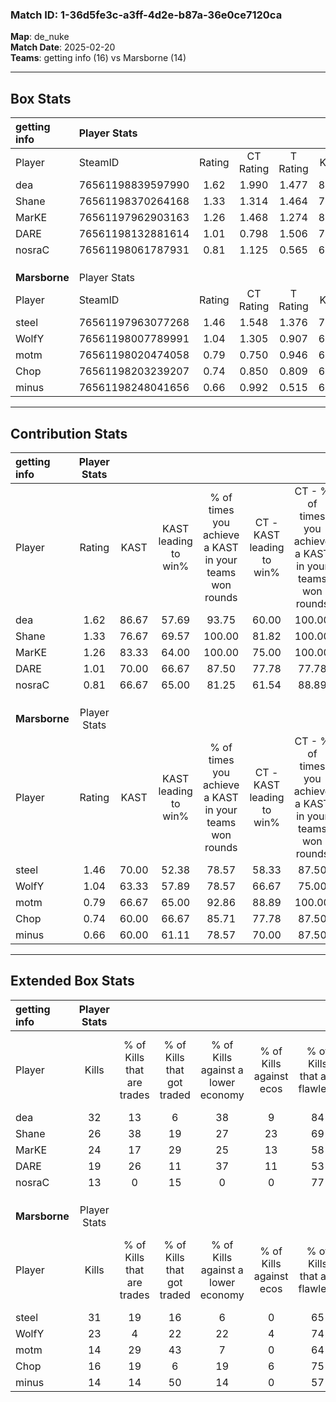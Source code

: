 ### Match ID: 1-36d5fe3c-a3ff-4d2e-b87a-36e0ce7120ca  
**Map**: de_nuke  
**Match Date**: 2025-02-20  
**Teams**: getting info (16) vs Marsborne (14)  

---  

## Box Stats  

| **getting info** | Player Stats      |        |           |          |       |       |       |         |        |      |     |
| :- | :- | :-: | :-: | :-: | :-: | :-: | :-: | :-: | :-: | :-: | :-: |
| Player           | SteamID           | Rating | CT Rating | T Rating | KAST  |  ADR  | Kills | Assists | Deaths | K/D  | HS% |
| dea              | 76561198839597990 |  1.62  |   1.990   |  1.477   | 86.67 | 100.2 |  32   |    6    |   19   | 1.68 | 43  |
| Shane            | 76561198370264168 |  1.33  |   1.314   |  1.464   | 76.67 | 84.0  |  26   |   10    |   19   | 1.37 | 61  |
| MarKE            | 76561197962903163 |  1.26  |   1.468   |  1.274   | 83.33 | 79.0  |  24   |    7    |   21   | 1.14 | 41  |
| DARE             | 76561198132881614 |  1.01  |   0.798   |  1.506   | 70.00 | 73.1  |  19   |   10    |   21   | 0.90 | 57  |
| nosraC           | 76561198061787931 |  0.81  |   1.125   |  0.565   | 66.67 | 57.2  |  13   |    7    |   18   | 0.72 | 38  |
|                  |                   |        |           |          |       |       |       |         |        |      |     |
|                  |                   |        |           |          |       |       |       |         |        |      |     |
|                  |                   |        |           |          |       |       |       |         |        |      |     |
| **Marsborne**    | Player Stats      |        |           |          |       |       |       |         |        |      |     |
| Player           | SteamID           | Rating | CT Rating | T Rating | KAST  |  ADR  | Kills | Assists | Deaths | K/D  | HS% |
| steel            | 76561197963077268 |  1.46  |   1.548   |  1.376   | 70.00 | 114.8 |  31   |    6    |   22   | 1.41 | 64  |
| WolfY            | 76561198007789991 |  1.04  |   1.305   |  0.907   | 63.33 | 69.7  |  23   |    5    |   22   | 1.05 | 52  |
| motm             | 76561198020474058 |  0.79  |   0.750   |  0.946   | 66.67 | 64.8  |  14   |    8    |   22   | 0.64 | 42  |
| Chop             | 76561198203239207 |  0.74  |   0.850   |  0.809   | 60.00 | 49.8  |  16   |    3    |   22   | 0.73 | 43  |
| minus            | 76561198248041656 |  0.66  |   0.992   |  0.515   | 60.00 | 62.6  |  14   |    7    |   26   | 0.54 | 42  |
---  

## Contribution Stats  

| **getting info** | Player Stats |       |                      |                                                        |                           |                                                             |                          |                                                            |
| :- | :-: | :-: | :-: | :-: | :-: | :-: | :-: | :-: |
| Player           |    Rating    | KAST  | KAST leading to win% | % of times you achieve a KAST in your teams won rounds | CT - KAST leading to win% | CT - % of times you achieve a KAST in your teams won rounds | T - KAST leading to win% | T - % of times you achieve a KAST in your teams won rounds |
| dea              |     1.62     | 86.67 |        57.69         |                         93.75                          |           60.00           |                           100.00                            |          54.55           |                           85.71                            |
| Shane            |     1.33     | 76.67 |        69.57         |                         100.00                         |           81.82           |                           100.00                            |          58.33           |                           100.00                           |
| MarKE            |     1.26     | 83.33 |        64.00         |                         100.00                         |           75.00           |                           100.00                            |          53.85           |                           100.00                           |
| DARE             |     1.01     | 70.00 |        66.67         |                         87.50                          |           77.78           |                            77.78                            |          58.33           |                           100.00                           |
| nosraC           |     0.81     | 66.67 |        65.00         |                         81.25                          |           61.54           |                            88.89                            |          71.43           |                           71.43                            |
|                  |              |       |                      |                                                        |                           |                                                             |                          |                                                            |
|                  |              |       |                      |                                                        |                           |                                                             |                          |                                                            |
|                  |              |       |                      |                                                        |                           |                                                             |                          |                                                            |
| **Marsborne**    | Player Stats |       |                      |                                                        |                           |                                                             |                          |                                                            |
| Player           |    Rating    | KAST  | KAST leading to win% | % of times you achieve a KAST in your teams won rounds | CT - KAST leading to win% | CT - % of times you achieve a KAST in your teams won rounds | T - KAST leading to win% | T - % of times you achieve a KAST in your teams won rounds |
| steel            |     1.46     | 70.00 |        52.38         |                         78.57                          |           58.33           |                            87.50                            |          44.44           |                           66.67                            |
| WolfY            |     1.04     | 63.33 |        57.89         |                         78.57                          |           66.67           |                            75.00                            |          50.00           |                           83.33                            |
| motm             |     0.79     | 66.67 |        65.00         |                         92.86                          |           88.89           |                           100.00                            |          45.45           |                           83.33                            |
| Chop             |     0.74     | 60.00 |        66.67         |                         85.71                          |           77.78           |                            87.50                            |          55.56           |                           83.33                            |
| minus            |     0.66     | 60.00 |        61.11         |                         78.57                          |           70.00           |                            87.50                            |          50.00           |                           66.67                            |
---  

## Extended Box Stats  

| **getting info** | Player Stats |                            |                            |                                    |                         |                              |                                 |        |                             |                                     |                          |                               |                            |
| :- | :-: | :-: | :-: | :-: | :-: | :-: | :-: | :-: | :-: | :-: | :-: | :-: | :-: |
| Player           |    Kills     | % of Kills that are trades | % of Kills that got traded | % of Kills against a lower economy | % of Kills against ecos | % of Kills that are flawless | % of Kills that are close duels | Deaths | % of Deaths that get traded | % of Deaths against a lower economy | % of Deaths against ecos | % of Deaths that are flawless | % of Deaths that are close |
| dea              |      32      |             13             |             6              |                 38                 |            9            |              84              |                0                |   19   |             32              |                 21                  |            5             |              68               |             0              |
| Shane            |      26      |             38             |             19             |                 27                 |           23            |              69              |                8                |   19   |             16              |                 21                  |            11            |              58               |             5              |
| MarKE            |      24      |             17             |             29             |                 25                 |           13            |              58              |               13                |   21   |             29              |                 24                  |            10            |              67               |             5              |
| DARE             |      19      |             26             |             11             |                 37                 |           11            |              53              |               11                |   21   |             33              |                 19                  |            10            |              71               |             5              |
| nosraC           |      13      |             0              |             15             |                 0                  |            0            |              77              |                0                |   18   |             11              |                 22                  |            11            |              72               |             11             |
|                  |              |                            |                            |                                    |                         |                              |                                 |        |                             |                                     |                          |                               |                            |
|                  |              |                            |                            |                                    |                         |                              |                                 |        |                             |                                     |                          |                               |                            |
|                  |              |                            |                            |                                    |                         |                              |                                 |        |                             |                                     |                          |                               |                            |
| **Marsborne**    | Player Stats |                            |                            |                                    |                         |                              |                                 |        |                             |                                     |                          |                               |                            |
| Player           |    Kills     | % of Kills that are trades | % of Kills that got traded | % of Kills against a lower economy | % of Kills against ecos | % of Kills that are flawless | % of Kills that are close duels | Deaths | % of Deaths that get traded | % of Deaths against a lower economy | % of Deaths against ecos | % of Deaths that are flawless | % of Deaths that are close |
| steel            |      31      |             19             |             16             |                 6                  |            0            |              65              |                6                |   22   |              5              |                 18                  |            5             |              64               |             5              |
| WolfY            |      23      |             4              |             22             |                 22                 |            4            |              74              |                4                |   22   |             18              |                 14                  |            5             |              86               |             5              |
| motm             |      14      |             29             |             43             |                 7                  |            0            |              64              |                7                |   22   |             14              |                  5                  |            5             |              64               |             5              |
| Chop             |      16      |             19             |             6              |                 19                 |            6            |              75              |                0                |   22   |             23              |                  5                  |            5             |              68               |             14             |
| minus            |      14      |             14             |             50             |                 14                 |            0            |              57              |                7                |   26   |             19              |                 15                  |            4             |              69               |             4              |
